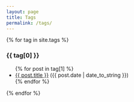 ```yaml
---
layout: page
title: Tags
permalink: /tags/
---
```


{% for tag in site.tags %}
  <h3>{{ tag[0] }}</h3>
  <ul>
    {% for post in tag[1] %}
      <li><a href="{{ post.url }}">{{ post.title }}</a> ({{ post.date | date_to_string }})</li>
    {% endfor %}
  </ul>
{% endfor %}


